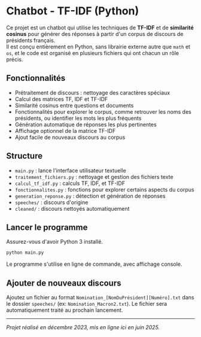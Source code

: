 # Chatbot - TF-IDF (Python)

Ce projet est un chatbot qui utilise les techniques de **TF-IDF** et de **similarité cosinus** pour générer des réponses à partir d'un corpus de discours de présidents français.  
Il est conçu entièrement en Python, sans librairie externe autre que `math` et `os`, et le code est organisé en plusieurs fichiers qui ont chacun un rôle précis.

## Fonctionnalités
- Prétraitement de discours : nettoyage des caractères spéciaux
- Calcul des matrices TF, IDF et TF-IDF
- Similarité cosinus entre questions et documents
- Fonctionnalités pour explorer le corpus, comme retrouver les noms des présidents, ou identifier les mots les plus fréquents
- Génération automatique de réponses les plus pertinentes
- Affichage optionnel de la matrice TF-IDF
- Ajout facile de nouveaux discours au corpus

## Structure
- `main.py` : lance l'interface utilisateur textuelle
- `traitement_fichiers.py` : nettoyage et gestion des fichiers texte
- `calcul_tf_idf.py` : calculs TF, IDF, et TF-IDF
- `fonctionnalites.py` : fonctions pour explorer certains aspects du corpus
- `generation_reponse.py` : détection et génération de réponses
- `speeches/` : discours d'origine
- `cleaned/` : discours nettoyés automatiquement

## Lancer le programme
Assurez-vous d'avoir Python 3 installé.

```bash
python main.py
```

Le programme s'utilise en ligne de commande, avec affichage console.

## Ajouter de nouveaux discours

Ajoutez un fichier au format `Nomination_[NomDuPrésident][Numéro].txt` dans le dossier `speeches/` (ex: `Nomination_Macron2.txt`). Le fichier sera automatiquement traité au prochain lancement.

---

*Projet réalisé en décembre 2023, mis en ligne ici en juin 2025.*
